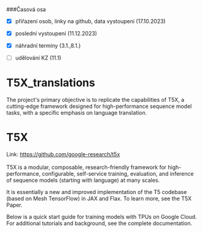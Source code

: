 ###Časová osa
- [x] přiřazení osob, linky na github, data vystoupení (17.10.2023)
- [x] poslední vystoupení (11.12.2023)
- [x] náhradní termíny (3.1.,8.1.)
- [ ] udělování KZ (11.1)


# T5X_translations
The project's primary objective is to replicate the capabilities of T5X, a cutting-edge framework designed for high-performance sequence model tasks, with a specific emphasis on language translation. 

# T5X
Link: https://github.com/google-research/t5x </br>
</br>
T5X is a modular, composable, research-friendly framework for high-performance, configurable, self-service training, evaluation, and inference of sequence models (starting with language) at many scales.

It is essentially a new and improved implementation of the T5 codebase (based on Mesh TensorFlow) in JAX and Flax. To learn more, see the T5X Paper.

Below is a quick start guide for training models with TPUs on Google Cloud. For additional tutorials and background, see the complete documentation.
